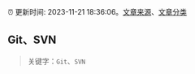 :alarm_clock: 更新时间: 2023-11-21 18:36:06。[文章来源](/README.md)、[文章分类](/TAGS.md)

## Git、SVN


> 关键字：`Git`、`SVN`



